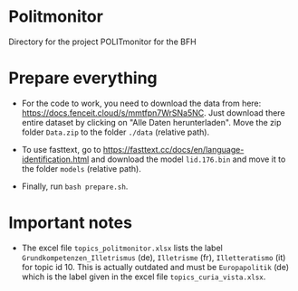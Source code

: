 # Politmonitor

Directory for the project POLITmonitor for the BFH

# Prepare everything

- For the code to work, you need to download the data from here: https://docs.fenceit.cloud/s/mmtfpn7WrSNa5NC. Just download there entire dataset by clicking on "Alle Daten herunterladen". Move the zip folder `Data.zip` to the folder `./data` (relative path).

- To use fasttext, go to https://fasttext.cc/docs/en/language-identification.html and download the model `lid.176.bin` and move it to the folder `models` (relative path).

- Finally, run `bash prepare.sh`.

# Important notes

- The excel file `topics_politmonitor.xlsx` lists the label `Grundkompetenzen_Illetrismus` (de), `Illetrisme` (fr), `Illetteratismo` (it) for topic id 10. This is actually outdated and must be `Europapolitik` (de) which is the label given in the excel file `topics_curia_vista.xlsx`.

